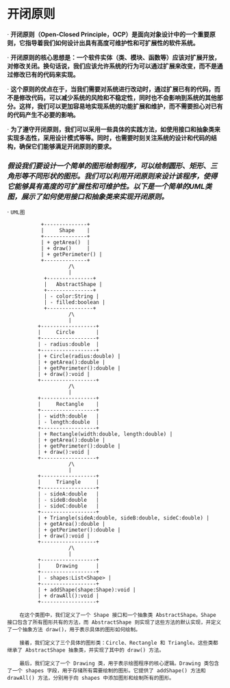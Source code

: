 # 开闭原则
· **开闭原则（Open-Closed Principle，OCP）是面向对象设计中的一个重要原则，它指导着我们如何设计出具有高度可维护性和可扩展性的软件系统。**  

· **开闭原则的核心思想是：一个软件实体（类、模块、函数等）应该对扩展开放，对修改关闭。换句话说，我们应该允许系统的行为可以通过扩展来改变，而不是通过修改已有的代码来实现。**  

· **这个原则的优点在于，当我们需要对系统进行改动时，通过扩展已有的代码，而不是修改代码，可以减少系统的风险和不稳定性，同时也不会影响到系统的其他部分。这样，我们可以更加容易地实现系统的功能扩展和维护，而不需要担心对已有的代码产生不必要的影响。** 
 
· **为了遵守开闭原则，我们可以采用一些具体的实践方法，如使用接口和抽象类来实现多态性，采用设计模式等等。同时，也需要时刻关注系统的设计和代码的结构，确保它们能够满足开闭原则的要求。**  

### *假设我们要设计一个简单的图形绘制程序，可以绘制圆形、矩形、三角形等不同形状的图形。我们可以利用开闭原则来设计该程序，使得它能够具有高度的可扩展性和可维护性。以下是一个简单的UML类图，展示了如何使用接口和抽象类来实现开闭原则。*  

· `UML图`
```
           +--------------+
           |     Shape    |
           +--------------+
           | + getArea()  |
           | + draw()     |
           | + getPerimeter() |
           +--------------+
                    /\
                    |
            +---------------+
            |   AbstractShape |
            +---------------+
            | - color:String |
            | - filled:boolean |
            +---------------+
                    /\
                    |
          +------------------+
          |     Circle       |
          +------------------+
          | - radius:double  |
          +------------------+
          | + Circle(radius:double) |
          | + getArea():double |
          | + getPerimeter():double |
          | + draw():void |
          +------------------+
                    /\
                    |
          +------------------+
          |     Rectangle    |
          +------------------+
          | - width:double   |
          | - length:double  |
          +------------------+
          | + Rectangle(width:double, length:double) |
          | + getArea():double |
          | + getPerimeter():double |
          | + draw():void |
          +------------------+
                    /\
                    |
          +------------------+
          |     Triangle     |
          +------------------+
          | - sideA:double   |
          | - sideB:double   |
          | - sideC:double   |
          +------------------+
          | + Triangle(sideA:double, sideB:double, sideC:double) |
          | + getArea():double |
          | + getPerimeter():double |
          | + draw():void |
          +------------------+
                    /\
                    |
          +------------------+
          |     Drawing      |
          +------------------+
          | - shapes:List<Shape> |
          +------------------+
          | + addShape(shape:Shape):void |
          | + drawAll():void |
          +------------------+
```  

```
    在这个类图中，我们定义了一个 Shape 接口和一个抽象类 AbstractShape。Shape 接口包含了所有图形共有的方法，而 AbstractShape 则实现了这些方法的默认实现，并定义了一个抽象方法 draw()，用于表示具体的图形如何绘制。
    
    接着，我们定义了三个具体的图形类：Circle、Rectangle 和 Triangle。这些类都继承了 AbstractShape 抽象类，并实现了其中的 draw() 方法。

    最后，我们定义了一个 Drawing 类，用于表示绘图程序的核心逻辑。Drawing 类包含了一个 shapes 字段，用于存储所有需要绘制的图形。它提供了 addShape() 方法和 drawAll() 方法，分别用于向 shapes 中添加图形和绘制所有的图形。
```  
